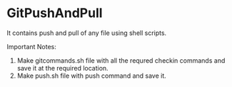 # GitPushAndPull
It contains push and pull of any file using shell scripts.

Important Notes:
1. Make gitcommands.sh file with all the requred checkin commands and save it at the required location.
2. Make push.sh file with push command and save it.
